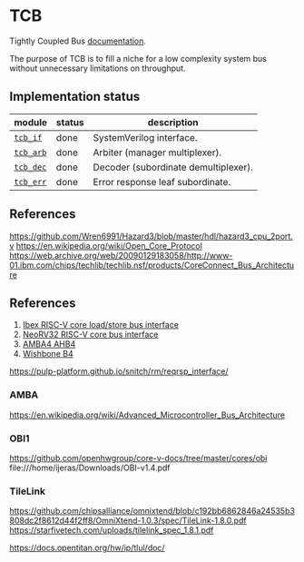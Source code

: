# TCB

Tightly Coupled Bus [documentation](doc/TCB.md).

The purpose of TCB is to fill a niche for a low complexity system bus
without unnecessary limitations on throughput.

## Implementation status

| module | status | description |
|--------|--------|-------------|
| [`tcb_if` ](hdl/rtl/tcb_if.sv ) | done | SystemVerilog interface. |
| [`tcb_arb`](hdl/rtl/tcb_arb.sv) | done | Arbiter (manager multiplexer). |
| [`tcb_dec`](hdl/rtl/tcb_dec.sv) | done | Decoder (subordinate demultiplexer). |
| [`tcb_err`](hdl/rtl/tcb_err.sv) | done | Error response leaf subordinate. |


## References

https://github.com/Wren6991/Hazard3/blob/master/hdl/hazard3_cpu_2port.v
https://en.wikipedia.org/wiki/Open_Core_Protocol
https://web.archive.org/web/20090129183058/http://www-01.ibm.com/chips/techlib/techlib.nsf/products/CoreConnect_Bus_Architecture

## References

1. [Ibex RISC-V core load/store bus interface](https://ibex-core.readthedocs.io/en/latest/02_user/integration.html)
2. [NeoRV32 RISC-V core bus interface](https://stnolting.github.io/neorv32/#_bus_interface)
3. [AMBA4 AHB4](https://developer.arm.com/documentation/ihi0033/latest/)
4. [Wishbone B4](https://cdn.opencores.org/downloads/wbspec_b4.pdf)

https://pulp-platform.github.io/snitch/rm/reqrsp_interface/

### AMBA

https://en.wikipedia.org/wiki/Advanced_Microcontroller_Bus_Architecture

### OBI1

https://github.com/openhwgroup/core-v-docs/tree/master/cores/obi
file:///home/ijeras/Downloads/OBI-v1.4.pdf

### TileLink

https://github.com/chipsalliance/omnixtend/blob/c192bb6862846a24535b3808dc2f8612d44f2ff8/OmniXtend-1.0.3/spec/TileLink-1.8.0.pdf
https://starfivetech.com/uploads/tilelink_spec_1.8.1.pdf

https://docs.opentitan.org/hw/ip/tlul/doc/